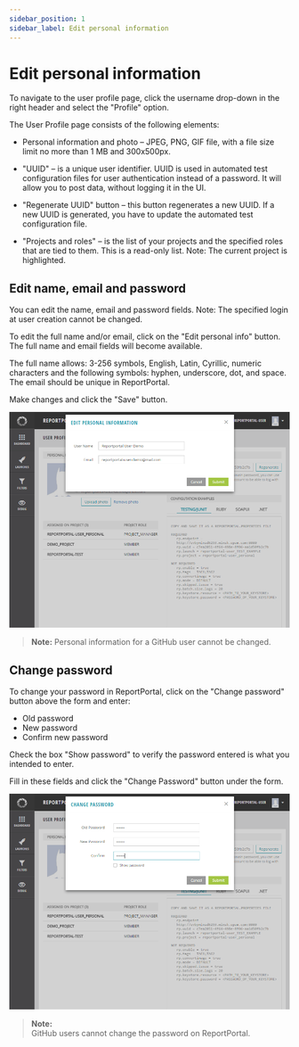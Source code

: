 ```yaml
---
sidebar_position: 1
sidebar_label: Edit personal information
---
```


# Edit personal information

To navigate to the user profile page, click the username drop-down in the right
header and select the "Profile" option.

The User Profile page consists of the following elements:

- Personal information and photo – JPEG, PNG, GIF file, with a file size limit no more than 1 MB and 300x500px.

- "UUID" – is a unique user identifier. UUID is used in automated test
configuration files for user authentication instead of a password. It will
allow you to post data, without logging it in the UI.

- "Regenerate UUID" button – this button regenerates a new UUID. If a
new UUID is generated, you have to update the automated test configuration file.

- "Projects and roles" – is the list of your projects and the specified roles that are tied to them. This
is a read-only list. Note: The current project is highlighted.

## Edit name, email and password

You can edit the name, email and password fields. Note: The specified login at user
creation cannot be changed.

To edit the full name and/or email, click on the "Edit personal info" button. The full
name and email fields will become available.

The full name allows: 3-256 symbols, English, Latin, Cyrillic, numeric characters and the
following symbols: hyphen, underscore, dot, and space. The email should be unique in ReportPortal.

Make changes and click the "Save" button.

[![Image](img/editPersonalInfo.png)](https://youtu.be/OLjn090hk18)

>**Note:**
Personal information for a GitHub user cannot be changed.  

## Change password

To change your password in ReportPortal, click on the "Change password" button
above the form and enter:

- Old password
- New password
- Confirm new password

Check the box "Show password" to verify the password entered is what you intended to enter.

Fill in these fields and click the "Change Password" button under the form.

[![Image](img/changePassword.png)](https://youtu.be/sb_TNHGAIMw)

>**Note:**  
GitHub users cannot change the password on ReportPortal.
